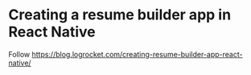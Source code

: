 # Creating a resume builder app in React Native

Follow https://blog.logrocket.com/creating-resume-builder-app-react-native/

